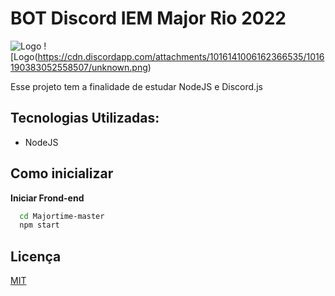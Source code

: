 # BOT Discord IEM Major Rio 2022
![Logo](https://cdn.discordapp.com/attachments/1016189465615679571/1016189890322497596/major.png)
![Logo(https://cdn.discordapp.com/attachments/1016141006162366535/1016190383052558507/unknown.png)

Esse projeto tem a finalidade de estudar NodeJS e Discord.js

## Tecnologias Utilizadas:

- NodeJS

## Como inicializar

**Iniciar Frond-end**
```bash
  cd Majortime-master
  npm start
```
## Licença

[MIT](https://choosealicense.com/licenses/mit/)
